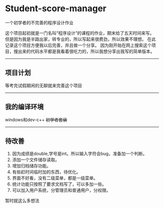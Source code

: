 # Student-score-manager
一个初学者的不完善的程序设计作业

这个项目起初就是一门名叫“程序设计”的课程的作业，期末给了五天时间来写。
但是因为我是半路出家，转专业的，所以写起来很费劲，所以效果不理想。
在此记录这个项目方便我以后完善，并且做一个分享。
因为刚开始在网上搜索这个项目，搜出来的代码水平都是我看着很吃力的，所以我想分享出我写的简单版本。





---

## 项目计划
等考完试假期闲的无聊就来完善这个项目





---

## 我的编译环境
windows和dev-c++ ~~初学者套装~~





---

## 待改善
1. 因为成绩是double,学号是int。所以输入字符会bug，准备加一个判断。
2. 添加一个文件储存读取。
3. 增加归档储存功能。
4. 有些赶时间临时加的东西，待优化。
5. 界面不好看，没有二级菜单，都是一级菜单。
6. 统计功能只按照了要求文档写了，可以多加一些。
7. 可以加入用户系统，分管理员和普通用户，分权限。

暂时就这么多想法
